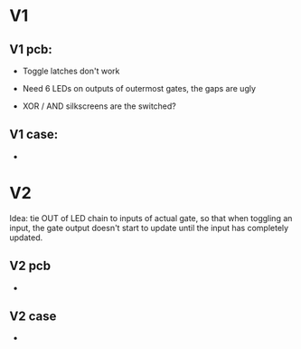 # V1


## V1 pcb:

 - Toggle latches don't work

 - Need 6 LEDs on outputs of outermost gates, the gaps are ugly

 - XOR / AND silkscreens are the switched?


## V1 case:

 -


# V2

Idea: tie OUT of LED chain to inputs of actual gate, so that when toggling
an input, the gate output doesn't start to update until the input has
completely updated.


## V2 pcb

 -


## V2 case

 -



